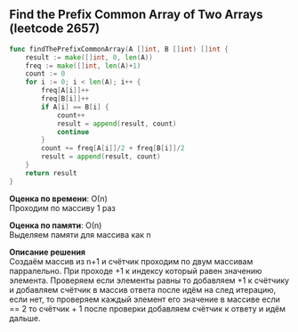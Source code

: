 ## Find the Prefix Common Array of Two Arrays (leetcode  2657)  

```go
func findThePrefixCommonArray(A []int, B []int) []int {
	result := make([]int, 0, len(A))
	freq := make([]int, len(A)+1)
	count := 0
	for i := 0; i < len(A); i++ {
		freq[A[i]]++
		freq[B[i]]++
		if A[i] == B[i] {
			count++
			result = append(result, count)
			continue
		}
		count += freq[A[i]]/2 + freq[B[i]]/2
		result = append(result, count)
	}
	return result
}
```

**Оценка по времени**: О(n)  
Проходим по массиву 1 раз

**Оценка по памяти**: О(n)  
Выделяем памяти для массива как n

**Описание решения**  
Создаём массив из n+1 и счётчик проходим по двум массивам парралельно. При проходе +1 к индексу который равен значению элемента. 
Проверяем если элементы равны то добавляем +1 к счётчику и добавляем счётчик в массив ответа после идём на след итерацию, 
если нет, то проверяем каждый элемент его значение в массиве если == 2 то счётчик + 1 после проверки добавляем счётчик к ответу и идём дальше. 